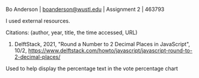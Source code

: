 Bo Anderson | boanderson@wustl.edu | Assignment 2 | 463793

I used external resources.

Citations:
(author, year, title, the time accessed, URL)

1. DelftStack, 2021, "Round a Number to 2 Decimal Places in JavaScript", 10/2, https://www.delftstack.com/howto/javascript/javascript-round-to-2-decimal-places/

Used to help display the percentage text in the vote percentage chart